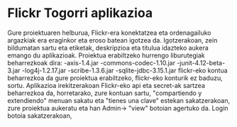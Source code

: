 # Flickr Togorri aplikazioa
Gure proiektuaren helburua, Flickr-era konektatzea eta ordenagailuko argazkiak era eraginkor eta eroso batean igotzea da.
Igotzerakoan, zein bildumatan sartu eta etiketak, deskripzioa eta titulua idazteko aukera emango du aplikazioak.
Proiektua erabiltzeko hurrengo liburutegiak beharrezkoak dira:
-axis-1.4.jar
-commons-codec-1.10.jar
-junit-4.12-beta-3.jar
-log4j-1.2.17.jar
-scribe-1.3.6.jar
-sqlite-jdbc-3.15.1.jar
flickr-eko kontua beharrezkoa da gure proiektua erabiltzeko, flickr-eko konturik ez baduzu, sortu.
Aplikazioa irekitzerakoan Flickr-eko api eta secret-ak sartzea beharrezkoa da, horretarako, zure kontuan sartu, "compartiendo y extendiendo" menuan sakatu eta "tienes una clave" estekan sakatzerakoan, zure proiektua aukeratu eta han Admin-> "view" botoian agertuko da. Login botoia sakatzerakoan, 
